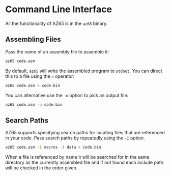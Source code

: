 # Command Line Interface

All the functionality of AZ65 is in the `az65` binary.

## Assembling Files

Pass the name of an assembly file to assemble it:

```sh
az65 code.asm
```

By default, `az65` will write the assembled program to `stdout`. You can direct
this to a file using the `>` operator:

```sh
az65 code.asm > code.bin
```

You can alternative use the `-o` option to pick an output file:

```sh
az65 code.asm -o code.bin
```

## Search Paths

AZ65 supports specifying search paths for locating files that are referenced
in your code. Pass search paths by repeatedly using the `-I` option.

```sh 
az65 code.asm -I macros -I data > code.bin
```

When a file is referenced by name it will be searched for in the same directory
as the currently assembled file and if not found each include path will be
checked in the order given.